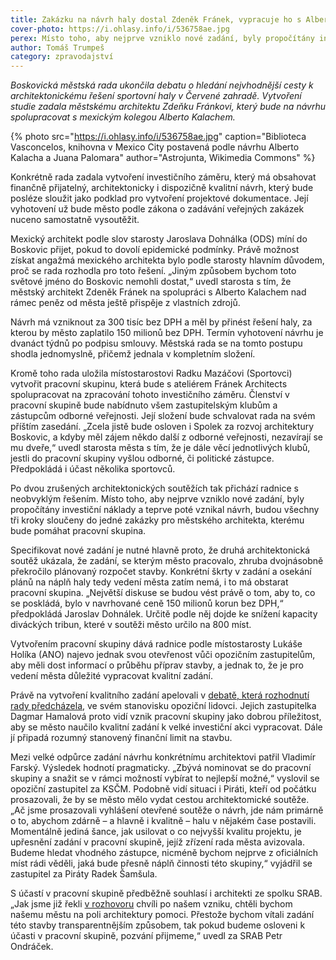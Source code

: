 ```yaml
---
title: Zakázku na návrh haly dostal Zdeněk Fránek, vypracuje ho s Alberto Kalachem
cover-photo: https://i.ohlasy.info/i/536758ae.jpg
perex: Místo toho, aby nejprve vzniklo nové zadání, byly propočítány investiční náklady a teprve poté vznikal návrh, budou všechny tři kroky sloučeny do jedné zakázky pro městského architekta.
author: Tomáš Trumpeš
category: zpravodajství
---
```


*Boskovická městská rada ukončila debatu o hledání nejvhodnější cesty k architektonickému řešení sportovní haly v Červené zahradě. Vytvoření studie zadala městskému architektu Zdeňku Fránkovi, který bude na návrhu spolupracovat s mexickým kolegou Alberto Kalachem.*

{% photo src="https://i.ohlasy.info/i/536758ae.jpg" caption="Biblioteca Vasconcelos, knihovna v Mexico City postavená podle návrhu Alberto Kalacha a Juana Palomara" author="Astrojunta, Wikimedia Commons" %}

Konkrétně rada zadala vytvoření investičního záměru, který má obsahovat finančně přijatelný, architektonicky i dispozičně kvalitní návrh, který bude posléze sloužit jako podklad pro vytvoření projektové dokumentace. Její vyhotovení už bude město podle zákona o zadávání veřejných zakázek nuceno samostatně vysoutěžit. 

Mexický architekt podle slov starosty Jaroslava Dohnálka (ODS) míní do Boskovic přijet, pokud to dovolí epidemické podmínky. Právě možnost získat angažmá mexického architekta bylo podle starosty hlavním důvodem, proč se rada rozhodla pro toto řešení. „Jiným způsobem bychom toto světové jméno do Boskovic nemohli dostat,“ uvedl starosta s tím, že městský architekt Zdeněk Fránek na spolupráci s Alberto Kalachem nad rámec peněz od města ještě přispěje z vlastních zdrojů.

Návrh má vzniknout za 300 tisíc bez DPH a měl by přinést řešení haly, za kterou by město zaplatilo 150 milionů bez DPH. Termín vyhotovení návrhu je dvanáct týdnů po podpisu smlouvy. Městská rada se na tomto postupu shodla jednomyslně, přičemž jednala v kompletním složení.

Kromě toho rada uložila místostarostovi Radku Mazáčovi (Sportovci) vytvořit pracovní skupinu, která bude s ateliérem Fránek Architects spolupracovat na zpracování tohoto investičního záměru. Členství v pracovní skupině bude nabídnuto všem zastupitelským klubům a zástupcům odborné veřejnosti. Její složení bude schvalovat rada na svém příštím zasedání. „Zcela jistě bude osloven i Spolek za rozvoj architektury Boskovic, a kdyby měl zájem někdo další z odborné veřejnosti, nezavírají se mu dveře,“ uvedl starosta města s tím, že je dále věcí jednotlivých klubů, jestli do pracovní skupiny vyšlou odborné, či politické zástupce. Předpokládá i účast několika sportovců.

Po dvou zrušených architektonických soutěžích tak přichází radnice s neobvyklým řešením. Místo toho, aby nejprve vzniklo nové zadání, byly propočítány investiční náklady a teprve poté vznikal návrh, budou všechny tři kroky sloučeny do jedné zakázky pro městského architekta, kterému bude pomáhat pracovní skupina.

Specifikovat nové zadání je nutné hlavně proto, že druhá architektonická soutěž ukázala, že zadání, se kterým město pracovalo, zhruba dvojnásobně překročilo plánovaný rozpočet stavby. Konkrétní škrty v zadání a osekání plánů na náplň haly tedy vedení města zatím nemá, i to má obstarat pracovní skupina. „Největší diskuse se budou vést právě o tom, aby to, co se poskládá, bylo v navrhované ceně 150 milionů korun bez DPH,“ předpokládá Jaroslav Dohnálek. Určitě podle něj dojde ke snížení kapacity diváckých tribun, které v soutěži město určilo na 800 míst.

Vytvořením pracovní skupiny dává radnice podle místostarosty Lukáše Holíka (ANO) najevo jednak svou otevřenost vůči opozičním zastupitelům, aby měli dost informací o průběhu příprav stavby, a jednak to, že je pro vedení města důležité vypracovat kvalitní zadání.

Právě na vytvoření kvalitního zadání apelovali v [debatě, která rozhodnutí rady předcházela](https://forum.ohlasy.info/t/priprava-stavby-sportovni-haly-v-cervene-zahrade/430), ve svém stanovisku opoziční lidovci. Jejich zastupitelka Dagmar Hamalová proto vidí vznik pracovní skupiny jako dobrou příležitost, aby se město naučilo kvalitní zadání k velké investiční akci vypracovat. Dále jí připadá rozumný stanovený finanční limit na stavbu.

Mezi velké odpůrce zadání návrhu konkrétnímu architektovi patřil Vladimír Farský. Výsledek hodnotí pragmaticky. „Zbývá nominovat se do pracovní skupiny a snažit se v rámci možností vybírat to nejlepší možné,“ vyslovil se opoziční zastupitel za KSČM. Podobně vidí situaci i Piráti, kteří od počátku prosazovali, že by se město mělo vydat cestou architektomické soutěže. „Ač jsme prosazovali vyhlášení otevřené soutěže o návrh, jde nám primárně o to, abychom zdárně – a hlavně i kvalitně – halu v nějakém čase postavili. Momentálně jediná šance, jak usilovat o co nejvyšší kvalitu projektu, je upřesnění zadání v pracovní skupině, jejíž zřízení rada města avizovala. Budeme hledat vhodného zástupce, nicméně bychom nejprve z oficiálních míst rádi věděli, jaká bude přesně náplň činnosti této skupiny,“ vyjádřil se zastupitel za Piráty Radek Šamšula.

S účastí v pracovní skupině předběžně souhlasí i architekti ze spolku SRAB. „Jak jsme již řekli [v rozhovoru](https://ohlasy.info/clanky/2020/12/prichazi-srab.html) chvíli po našem vzniku, chtěli bychom našemu městu na poli architektury pomoci. Přestože bychom vítali zadání této stavby transparentnějším způsobem, tak pokud budeme osloveni k účasti v pracovní skupině, pozvání přijmeme,“ uvedl za SRAB Petr Ondráček.
